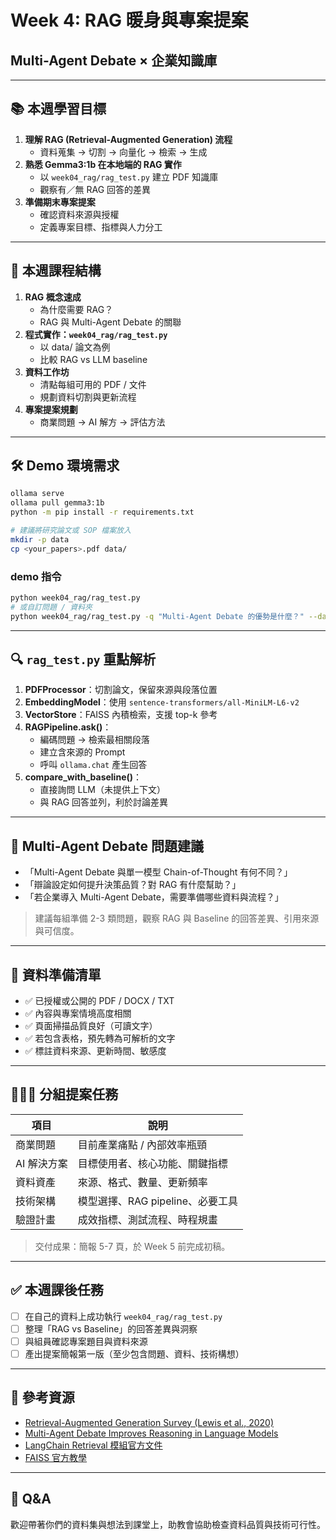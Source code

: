 # Week 4: RAG 暖身與專案提案
## Multi-Agent Debate × 企業知識庫

---

## 📚 本週學習目標
1. **理解 RAG (Retrieval-Augmented Generation) 流程**
   - 資料蒐集 → 切割 → 向量化 → 檢索 → 生成
2. **熟悉 Gemma3:1b 在本地端的 RAG 實作**
   - 以 `week04_rag/rag_test.py` 建立 PDF 知識庫
   - 觀察有／無 RAG 回答的差異
3. **準備期末專案提案**
   - 確認資料來源與授權
   - 定義專案目標、指標與人力分工

---

## 🧭 本週課程結構
1. **RAG 概念速成**
   - 為什麼需要 RAG？
   - RAG 與 Multi-Agent Debate 的關聯
2. **程式實作：`week04_rag/rag_test.py`**
   - 以 data/ 論文為例
   - 比較 RAG vs LLM baseline
3. **資料工作坊**
   - 清點每組可用的 PDF / 文件
   - 規劃資料切割與更新流程
4. **專案提案規劃**
   - 商業問題 → AI 解方 → 評估方法

---

## 🛠️ Demo 環境需求
```bash
ollama serve
ollama pull gemma3:1b
python -m pip install -r requirements.txt

# 建議將研究論文或 SOP 檔案放入
mkdir -p data
cp <your_papers>.pdf data/
```

### demo 指令
```bash
python week04_rag/rag_test.py
# 或自訂問題 / 資料夾
python week04_rag/rag_test.py -q "Multi-Agent Debate 的優勢是什麼？" --data-folder data
```

---

## 🔍 `rag_test.py` 重點解析
1. **PDFProcessor**：切割論文，保留來源與段落位置
2. **EmbeddingModel**：使用 `sentence-transformers/all-MiniLM-L6-v2`
3. **VectorStore**：FAISS 內積檢索，支援 top-k 參考
4. **RAGPipeline.ask()**：
   - 編碼問題 → 檢索最相關段落
   - 建立含來源的 Prompt
   - 呼叫 `ollama.chat` 產生回答
5. **compare_with_baseline()**：
   - 直接詢問 LLM（未提供上下文）
   - 與 RAG 回答並列，利於討論差異

---

## 🤖 Multi-Agent Debate 問題建議
- 「Multi-Agent Debate 與單一模型 Chain-of-Thought 有何不同？」
- 「辯論設定如何提升決策品質？對 RAG 有什麼幫助？」
- 「若企業導入 Multi-Agent Debate，需要準備哪些資料與流程？」

> 建議每組準備 2-3 類問題，觀察 RAG 與 Baseline 的回答差異、引用來源與可信度。

---

## 📂 資料準備清單
- ✅ 已授權或公開的 PDF / DOCX / TXT
- ✅ 內容與專案情境高度相關
- ✅ 頁面掃描品質良好（可讀文字）
- ✅ 若包含表格，預先轉為可解析的文字
- ✅ 標註資料來源、更新時間、敏感度

---

## 🧑‍🤝‍🧑 分組提案任務
| 項目 | 說明 |
|------|------|
| 商業問題 | 目前產業痛點 / 內部效率瓶頸 |
| AI 解決方案 | 目標使用者、核心功能、關鍵指標 |
| 資料資產 | 來源、格式、數量、更新頻率 |
| 技術架構 | 模型選擇、RAG pipeline、必要工具 |
| 驗證計畫 | 成效指標、測試流程、時程規畫 |

> 交付成果：簡報 5-7 頁，於 Week 5 前完成初稿。

---

## ✅ 本週課後任務
- [ ] 在自己的資料上成功執行 `week04_rag/rag_test.py`
- [ ] 整理「RAG vs Baseline」的回答差異與洞察
- [ ] 與組員確認專案題目與資料來源
- [ ] 產出提案簡報第一版（至少包含問題、資料、技術構想）

---

## 📎 參考資源
- [Retrieval-Augmented Generation Survey (Lewis et al., 2020)](https://arxiv.org/abs/2005.11401)
- [Multi-Agent Debate Improves Reasoning in Language Models](https://arxiv.org/abs/2305.14325)
- [LangChain Retrieval 模組官方文件](https://python.langchain.com/docs/modules/data_connection/)
- [FAISS 官方教學](https://faiss.ai/)

---

## 🙋 Q&A
歡迎帶著你們的資料集與想法到課堂上，助教會協助檢查資料品質與技術可行性。
